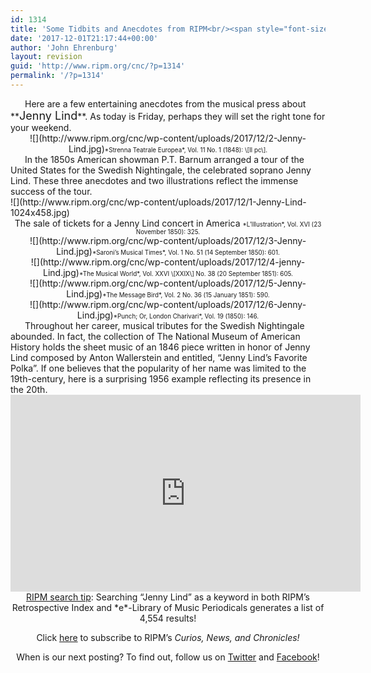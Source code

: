 ```yaml
---
id: 1314
title: 'Some Tidbits and Anecdotes from RIPM<br/><span style="font-size: small;">Proposed By Marten Noorduin</span>'
date: '2017-12-01T21:17:44+00:00'
author: 'John Ehrenburg'
layout: revision
guid: 'http://www.ripm.org/cnc/?p=1314'
permalink: '/?p=1314'
---
```


<div style="text-indent: 23px;">Here are a few entertaining anecdotes from the musical press about **<span style="font-size: large;">Jenny Lind</span>**. As today is Friday, perhaps they will set the right tone for your weekend.</div><div style="text-align: center;">![](http://www.ripm.org/cnc/wp-content/uploads/2017/12/2-Jenny-Lind.jpg)<span style="font-size: 70%;">*Strenna Teatrale Europea*, Vol. 11 No. 1 (1848): \[II pc\].</span></div><div style="text-indent: 23px;">In the 1850s American showman P.T. Barnum arranged a tour of the United States for the Swedish Nightingale, the celebrated soprano Jenny Lind. These three anecdotes and two illustrations reflect the immense success of the tour.</div><div>![](http://www.ripm.org/cnc/wp-content/uploads/2017/12/1-Jenny-Lind-1024x458.jpg)</div><div style="text-align: center;">The sale of tickets for a Jenny Lind concert in America  
<span style="font-size: 70%;">*L’Illustration*, Vol. XVI (23 November 1850): 325.</span></div><div style="text-align: center;">![](http://www.ripm.org/cnc/wp-content/uploads/2017/12/3-Jenny-Lind.jpg)<span style="font-size: 70%;">*Saroni’s Musical Times*, Vol. 1 No. 51 (14 September 1850): 601.</span></div><div style="text-align: center;">![](http://www.ripm.org/cnc/wp-content/uploads/2017/12/4-jenny-Lind.jpg)<span style="font-size: 70%;">*The Musical World*, Vol. XXVI \[XXIX\] No. 38 (20 September 1851): 605.</span></div><div style="text-align: center;">![](http://www.ripm.org/cnc/wp-content/uploads/2017/12/5-Jenny-Lind.jpg)<span style="font-size: 70%;">*The Message Bird*, Vol. 2 No. 36 (15 January 1851): 590.</span></div><div style="text-align: center;">![](http://www.ripm.org/cnc/wp-content/uploads/2017/12/6-Jenny-Lind.jpg)<span style="font-size: 70%;">*Punch; Or, London Charivari*, Vol. 19 (1850): 146.</span></div><div style="text-indent: 23px;">Throughout her career, musical tributes for the Swedish Nightingale abounded. In fact, the collection of The National Museum of American History holds the sheet music of an 1846 piece written in honor of Jenny Lind composed by Anton Wallerstein and entitled, “Jenny Lind’s Favorite Polka”. If one believes that the popularity of her name was limited to the 19th-century, here is a surprising 1956 example reflecting its presence in the 20th.</div><div></div><div style="text-align: center;"><div style="text-align: center;"><iframe allowfullscreen="allowfullscreen" frameborder="0" height="315" loading="lazy" src="https://www.youtube.com/embed/j3QyB6gRGow?rel=0&end=66" width="560"><span class="mce_SELRES_start" data-mce-type="bookmark" style="display: inline-block; width: 0px; overflow: hidden; line-height: 0;">﻿</span><span class="mce_SELRES_start" data-mce-type="bookmark" style="display: inline-block; width: 0px; overflow: hidden; line-height: 0;">﻿</span></iframe>

<div><span class="mce_SELRES_start" data-mce-type="bookmark" style="display: inline-block; width: 0px; overflow: hidden; line-height: 0;">﻿</span></div><div></div><div></div><div></div><div></div><u>RIPM search tip</u>: Searching “Jenny Lind” as a keyword in both RIPM’s Retrospective Index and *e*-Library of Music Periodicals generates a list of 4,554 results!

Click [here](http://ripm.org/?page=cncsubscribe) to subscribe to RIPM’s *Curios, News, and Chronicles!*

When is our next posting? To find out, follow us on [Twitter](https://twitter.com/RIPMCenter) and [Facebook](https://www.facebook.com/RIPMCenter/)!

</div></div>
